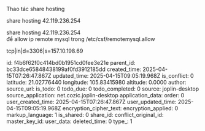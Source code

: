 Thao tác share hosting

share hosting 42.119.236.254

share hosting 42.119.236.254  
để allow ip remote mysql trong /etc/csf/remotemysql.allow

tcp|in|d=3306|s=157.10.198.69

id: f4b6f62f0c414bd0b1951cd0fee3e21e
parent_id: bc33dce65848438199af0fd3912185dd
created_time: 2025-04-15T07:26:47.867Z
updated_time: 2025-04-15T09:05:19.968Z
is_conflict: 0
latitude: 21.02776440
longitude: 105.83415980
altitude: 0.0000
author: 
source_url: 
is_todo: 0
todo_due: 0
todo_completed: 0
source: joplin-desktop
source_application: net.cozic.joplin-desktop
application_data: 
order: 0
user_created_time: 2025-04-15T07:26:47.867Z
user_updated_time: 2025-04-15T09:05:19.968Z
encryption_cipher_text: 
encryption_applied: 0
markup_language: 1
is_shared: 0
share_id: 
conflict_original_id: 
master_key_id: 
user_data: 
deleted_time: 0
type_: 1
